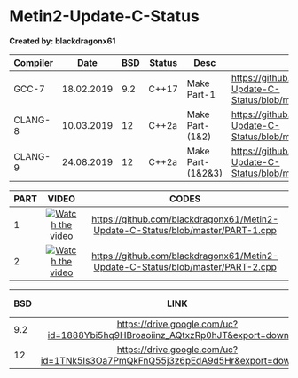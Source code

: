 # Metin2-Update-C-Status
**Created by: blackdragonx61**

| Compiler | Date       | BSD | Status | Desc            | Packages                                                                           |
|----------|------------|-----|--------|-----------------|------------------------------------------------------------------------------------|
| GCC-7    | 18.02.2019 | 9.2 | C++17  | Make Part-1     | https://github.com/blackdragonx61/Metin2-Update-C-Status/blob/master/Packages(9.2) |
| CLANG-8  | 10.03.2019 | 12  | C++2a  | Make Part-(1&2) | https://github.com/blackdragonx61/Metin2-Update-C-Status/blob/master/Packages(12)  |
| CLANG-9  | 24.08.2019 | 12  | C++2a  | Make Part-(1&2&3) | https://github.com/blackdragonx61/Metin2-Update-C-Status/blob/master/Packages(12)  |

| PART | VIDEO                                       | CODES                                                                           |
|------|:--------------------------------------------------------------------------------:|:--------------------------------------------------------------------------------:|
| 1    | [![Watch the video](https://img.youtube.com/vi/1XgaCOmdU6I/maxresdefault.jpg)](https://www.youtube.com/watch?v=1XgaCOmdU6I) | https://github.com/blackdragonx61/Metin2-Update-C-Status/blob/master/PART-1.cpp |
| 2    | [![Watch the video](https://img.youtube.com/vi/ntNmG5m4GG4/maxresdefault.jpg)](https://www.youtube.com/watch?v=ntNmG5m4GG4&feature=youtu.be) | https://github.com/blackdragonx61/Metin2-Update-C-Status/blob/master/PART-2.cpp |


| BSD |                                       LINK                                       | ARCHIVE PW | LOGIN | PW    |
|-----|:--------------------------------------------------------------------------------:|------------|-------|-------|
| 9.2  | https://drive.google.com/uc?id=1888Ybi5hq9HBroaoiinz_AQtxzRp0hJT&export=download | black      | root  | dev   |
| 12  | https://drive.google.com/uc?id=1TNk5Is3Oa7PmQkFnQ55j3z6pEdA9d5Hr&export=download | black      | root  | black |
